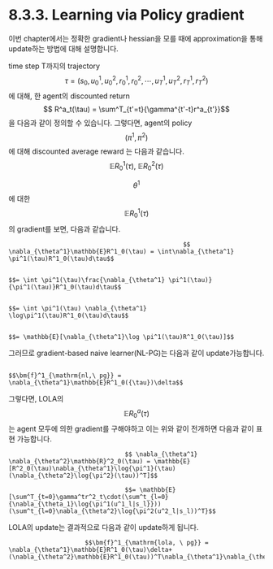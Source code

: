 # 8.3.3. Learning via Policy gradient

이번 chapter에서는 정확한 gradient나 hessian을 모를 때에 approximation을 통해 update하는 방법에 대해 설명합니다.

 time step T까지의 trajectory $$ \tau = (s_0,u^1_0,u^2_0,r^1_0,r^2_0,\cdots,u^1_T,u^2_T,r^1_T,r^2_T)$$에 대해, 한 agent의 discounted return $$ R^a_t(\tau) = \sum^T_{t'=t}{\gamma^{t'-t}r^a_{t'}}$$을 다음과 같이 정의할 수 있습니다. 그렇다면, agent의 policy$$(\pi^1,\pi^2)$$에 대해 discounted average reward 는 다음과 같습니다. $$\mathbb{E}R^1_0(\tau), \ \mathbb{E}R^2_0(\tau)$$

 $$\theta^1$$에 대한 $$\mathbb{E}R^1_0(\tau)$$의 gradient를 보면, 다음과 같습니다. 

                                                    $$ \nabla_{\theta^1}\mathbb{E}R^1_0(\tau) = \int\nabla_{\theta^1}  \pi^1(\tau)R^1_0(\tau)d\tau$$

                                                                             $$= \int \pi^1(\tau)\frac{\nabla_{\theta^1} \pi^1(\tau)}{\pi^1(\tau)}R^1_0(\tau)d\tau$$

                                                                             $$= \int \pi^1(\tau) \nabla_{\theta^1} \log\pi^1(\tau)R^1_0(\tau)d\tau$$

                                                                             $$= \mathbb{E}[\nabla_{\theta^1}\log \pi^1(\tau)R^1_0(\tau)]$$

그러므로 gradient-based naive learner\(NL-PG\)는 다음과 같이 update가능합니다.

                                                                  $$\bm{f}^1_{\mathrm{nl,\ pg}} = \nabla_{\theta^1}\mathbb{E}R^1_0({\tau})\delta$$

 그렇다면, LOLA의 $$ \mathbb{E}R^a_0(\tau)$$는 agent 모두에 의한 gradient를 구해야하고 이는 위와 같이 전개하면 다음과 같이 표현 가능합니다. 

                                    $$ \nabla_{\theta^1} \nabla_{\theta^2}\mathbb{R}^2_0(\tau) = \mathbb{E}[R^2_0(\tau)\nabla_{\theta^1}\log{\pi^1}(\tau)(\nabla_{\theta^2}\log{\pi^2}(\tau))^T]$$

                                    $$= \mathbb{E}[\sum^T_{t=0}\gamma^tr^2_t\cdot(\sum^t_{l=0}{\nabla_{\theta_1}\log{\pi^1(u^1_l|s_l}}))(\sum^t_{l=0}\nabla_{\theta^2}\log{\pi^2(u^2_l|s_l))^T}$$

 LOLA의 update는 결과적으로 다음과 같이 update하게 됩니다.

                         $$\bm{f}^1_{\mathrm{lola, \ pg}} = \nabla_{\theta^1}\mathbb{E}R^1_0(\tau)\delta+ (\nabla_{\theta^2}\mathbb{E}R^1_0(\tau))^T\nabla_{\theta^1}\nabla_{\theta^2}\mathbb{E}R^2_0(\tau)\delta\eta$$

